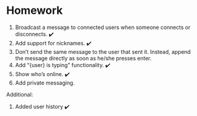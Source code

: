 # Homework

1. Broadcast a message to connected users when someone connects or disconnects. ✔️
2. Add support for nicknames. ✔️
3. Don’t send the same message to the user that sent it. Instead, append the message directly as soon as he/she presses enter.
4. Add “{user} is typing” functionality. ✔️
5. Show who’s online. ✔️
6. Add private messaging.


Additional:

1. Added user history ✔️

